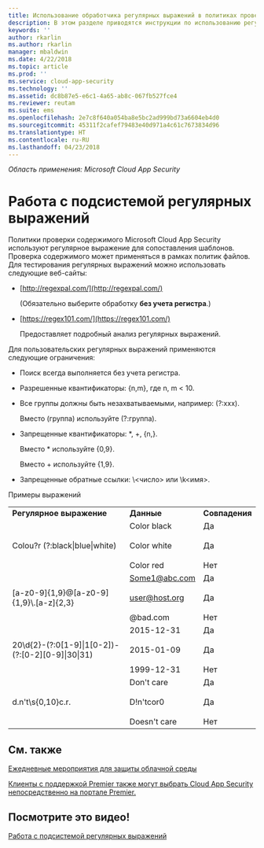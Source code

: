 ```yaml
---
title: Использование обработчика регулярных выражений в политиках проверки содержимого | Microsoft Docs
description: В этом разделе приводятся инструкции по использованию регулярных выражений для сопоставления шаблонов в политиках Cloud App Security.
keywords: ''
author: rkarlin
ms.author: rkarlin
manager: mbaldwin
ms.date: 4/22/2018
ms.topic: article
ms.prod: ''
ms.service: cloud-app-security
ms.technology: ''
ms.assetid: dc8b87e5-e6c1-4a65-ab8c-067fb527fce4
ms.reviewer: reutam
ms.suite: ems
ms.openlocfilehash: 2e7c8f640a054ba8e5bc2ad999bd73a6604eb4d0
ms.sourcegitcommit: 45311f2cafef79483e40d971a4c61c7673834d96
ms.translationtype: HT
ms.contentlocale: ru-RU
ms.lasthandoff: 04/23/2018
---
```

*Область применения: Microsoft Cloud App Security*


# <a name="working-with-the-regex-engine"></a>Работа с подсистемой регулярных выражений
 
Политики проверки содержимого Microsoft Cloud App Security используют регулярное выражение для сопоставления шаблонов. Проверка содержимого может применяться в рамках политик файлов. Для тестирования регулярных выражений можно использовать следующие веб-сайты:  
  
-   [http://regexpal.com/](http://regexpal.com/)  
  
     (Обязательно выберите обработку **без учета регистра**.)  
  
-   [https://regex101.com/](https://regex101.com/)  
  
     Предоставляет подробный анализ регулярных выражений.  
  
Для пользовательских регулярных выражений применяются следующие ограничения:  
  
-   Поиск всегда выполняется без учета регистра.  
   
-   Разрешенные квантификаторы: {n,m}, где n, m < 10.  
  
-   Все группы должны быть незахватываемыми, например: (?:xxx).  
  
     Вместо (группа) используйте (?:группа).  
  
-   Запрещенные квантификаторы: *, +, {n,}.  
  
     Вместо * используйте {0,9}.  
  
     Вместо + используйте {1,9}.  
  
-   Запрещенные обратные ссылки: \\<число\> или \k\<имя>.  
  
Примеры выражений  
  

|                                                               |                                                               |                                    |
|---------------------------------------------------------------|---------------------------------------------------------------|------------------------------------|
|              <strong>Регулярное выражение</strong>              |                     <strong>Данные</strong>                     |      <strong>Совпадения</strong>      |
|            Colou?r (?:black&#124;blue&#124;white)             |   Color black<br /><br /> Color white<br /><br /> Color red   | Да<br /><br /> Да<br /><br /> Нет |
|           [a-z0-9]{1,9}@[a-z0-9]{1,9}\\.[a-z]{2,3}            | Some1@abc.com<br /><br /> user@host.org<br /><br /> @bad.com  | Да<br /><br /> Да<br /><br /> Нет |
| 20\d{2}-(?:0[1-9]&#124;1[0-2])-(?:[0-2][0-9]&#124;30&#124;31) |   2015-12-31<br /><br /> 2015-01-09<br /><br /> 1999-12-31    | Да<br /><br /> Да<br /><br /> Нет |
|                       d.n't\s{0,10}c.r.                       | Don't     care<br /><br /> D!n'tcor0<br /><br /> Doesn't care | Да<br /><br /> Да<br /><br /> Нет |

## <a name="see-also"></a>См. также  
[Ежедневные мероприятия для защиты облачной среды](daily-activities-to-protect-your-cloud-environment.md)   

[Клиенты с поддержкой Premier также могут выбрать Cloud App Security непосредственно на портале Premier.](https://premier.microsoft.com/)  
  

## <a name="check-out-this-video"></a>Посмотрите это видео!
[Работа с подсистемой регулярных выражений](https://channel9.msdn.com/Shows/Microsoft-Security/Microsoft-Cloud-App-Security-Working-with-the-Regex-Engine)    